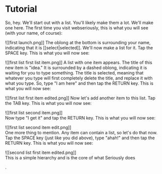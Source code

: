 # Tutorial

So, hey. We'll start out with a list. You'll likely make them a lot. We'll make one here. The first time you visit webseriously, this is what you will see (with your name, of course):

![[first launch.png]]
The oblong at the bottom is surrounding your name, indicating that it is [[select|selected]]. We'll now make a list for it. Tap the SPACE key. This is what you will now see:

![[first list first list item.png]]
A list with one item appears. The title of this new item is "idea." It is surrounded by a dashed oblong, indicating it is waiting for you to type something. The title is selected, meaning that whatever you type will first completely delete the title, and replace it with what you type. So, type "I am here" and then tap the RETURN key. This is what you will now see:

![[first list first item edited.png]] 
Now let's add another item to this list. Tap the TAB key. This is what you will now see:

![[first list second item.png]]  
Now type "I get it" and tap the RETURN key. This is what you will now see:

![[first list second item edit.png]]  
One more thing to mention. Any item can contain a list, so let's do that now. Tap the SPACE key (just like you did above), type "ahah!" and then tap the RETURN key. This is what you will now see:

![[second list first item edited.png]]  
This is a simple hierarchy and is the core of what Seriously does

.